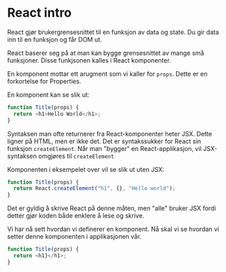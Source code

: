 # React intro

React gjør brukergrensesnittet til en funksjon av data og state. Du gir
data inn til en funksjon og får DOM ut.

React baserer seg på at man kan bygge grensesnittet av mange små funksjoner.
Disse funkjsonen kalles i React komponenter.

En komponent mottar ett arugment som vi kaller for `props`. Dette er en
forkortelse for Properties.

En komponent kan se slik ut:

```js
function Title(props) {
  return <h1>Hello World</h1>;
}
```

Syntaksen man ofte returnerer fra React-komponenter heter JSX. Dette ligner på
HTML, men er ikke det. Det er syntakssukker for React sin funksjon `createElement`.
Når man "bygger" en React-applikasjon, vil JSX-syntaksen omgjøres til `createElement`

Komponenten i eksempelet over vil se slik ut uten JSX:

```js
function Title(props) {
  return React.createElement("h1", {}, "Hello world");
}
```

Det er gyldig å skrive React på denne måten, men "alle" bruker JSX fordi
detter gjør koden både enklere å lese og skrive.

Vi har nå sett hvordan vi definerer en komponent. Nå skal vi se hvordan vi setter 
denne komponenten i applikasjonen vår.



```js
function Title(props) {
  return <h1}</h1>;
}
```

